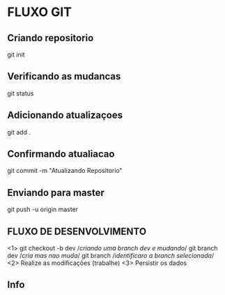 
# FLUXO GIT

## Criando repositorio
git init

## Verificando as mudancas
git status

## Adicionando atualizaçoes
git add .

## Confirmando atualiacao
git commit -m "Atualizando Repositorio"

## Enviando para master
git push -u  origin master




## FLUXO DE DESENVOLVIMENTO
<1>
git checkout -b dev  /*criando uma branch dev e mudando*/
git branch dev /*cria mas nao muda*/
git branch /*identificaro a branch selecionada*/
<2>
Realize as modificações (trabalhe)
<3>
Persistir os dados


## Info

